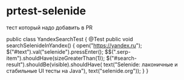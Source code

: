 # prtest-selenide

тест который надо добавить в PR

public class YandexSearchTest {
    @Test
    public void searchSelenideInYandex() {
        open("https://yandex.ru");
        $("#text").val("selenide").pressEnter();
        $$(".serp-item").shouldHave(sizeGreaterThan(1));
        $("#search-result").shouldBe(visible).shouldHave(
                text("Selenide: лаконичные и стабильные UI тесты на Java"),
                text("selenide.org"));
    }
}
